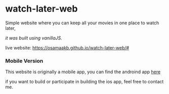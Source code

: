 # watch-later-web
Simple website where you can keep all your movies in one place to watch later,

_it was built using vanillaJS._

live website:
https://osamaakb.github.io/watch-later-web/#

### Mobile Version
This website is originally a mobile app, you can find the androind app [here](https://play.google.com/store/apps/details?id=com.osama.akb.watchlater)

if you want to build or participate in building the ios app, feel free to contact me.
